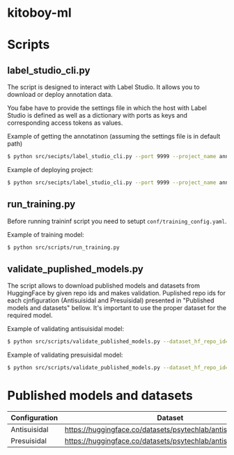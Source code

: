 # kitoboy-ml



# Scripts

## label_studio_cli.py

The script is designed to interact with Label Studio. It allows you to download or deploy annotation data.

You fabe have to provide the settings file in which the host with Label Studio is defined as well as a dictionary with ports as keys and corresponding access tokens as values.

Example of getting the annotatinon (assuming the settings file is in default path)

```bash
$ python src/secipts/label_studio_cli.py --port 9999 --project_name annotation_1 get_annotation --output_file annotated_data.csv 
```

Example of deploying project:

```bash
$ python src/secipts/label_studio_cli.py --port 9999 --project_name annotation_1 deploy_project --task_file data_for_annot.csv --interface_config labeling_interface.txt 
```


## run_training.py
Before running traininf script you need to setupt ```conf/training_config.yaml```.

Example of training model:
```bash 
$ python src/scripts/run_training.py
```

## validate_puplished_models.py

The script allows to download published models and datasets from HuggingFace by given repo ids and makes validation.
Puplished repo ids for each cjnfiguration (Antisuisidal and Presuisidal) presented in "Published models and datasets" bellow. It's important to use the proper dataset for the required model.



Example of validating antisuisidal model:
```bash 
$ python src/scripts/validate_published_models.py --dataset_hf_repo_id=psytechlab/antisuisidal_dataset --model_hf_repo_id=psytechlab/antisuisidal_model
```
        
Example of validating presuisidal model:      

```bash 
$ python src/scripts/validate_published_models.py --dataset_hf_repo_id=psytechlab/presuisidal_dataset --model_hf_repo_id=psytechlab/presuisidal_model
```


# Published models and datasets

|  Configuration |Dataset  |  Model |
|---|---|---|
| Antisuisidal  |  https://huggingface.co/datasets/psytechlab/antisuisidal_dataset | https://huggingface.co/psytechlab/antisuisidal_model  |   
| Presuisidal  |  https://huggingface.co/datasets/psytechlab/antisuisidal_dataset |  https://huggingface.co/psytechlab/presuisidal_model |   |   